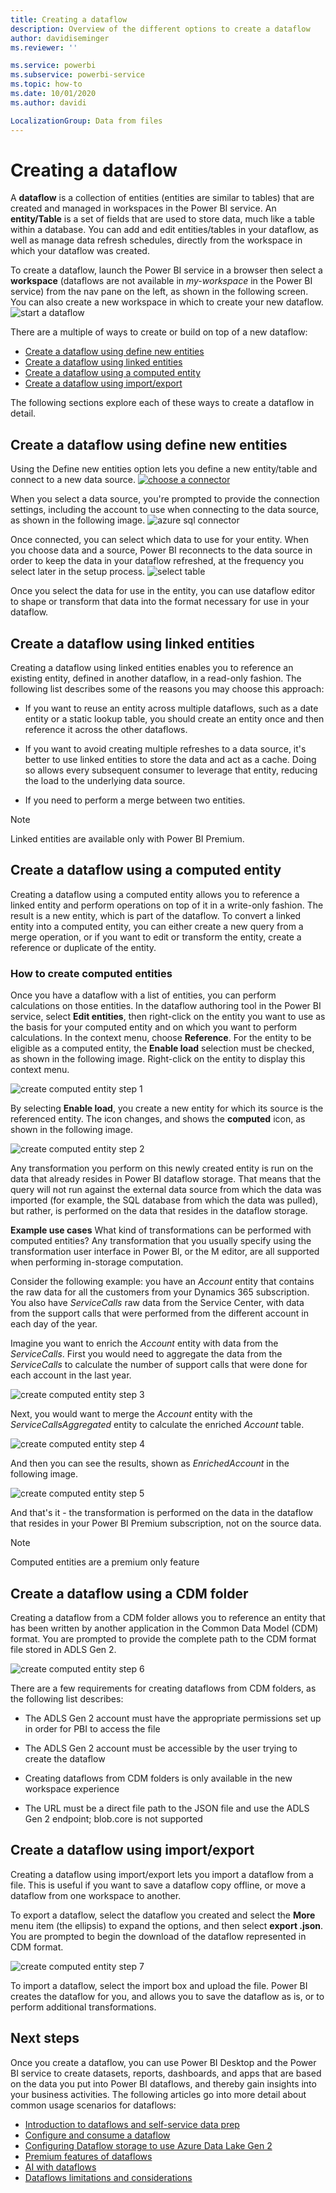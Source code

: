 ```yaml
---
title: Creating a dataflow
description: Overview of the different options to create a dataflow
author: davidiseminger
ms.reviewer: ''

ms.service: powerbi
ms.subservice: powerbi-service
ms.topic: how-to
ms.date: 10/01/2020
ms.author: davidi

LocalizationGroup: Data from files
---
```

# Creating a dataflow
A **dataflow** is a collection of entities (entities are similar to tables) that are created and managed in workspaces in the Power BI service. An **entity/Table** is a set of fields that are used to store data, much like a table within a database. You can add and edit entities/tables in your dataflow, as well as manage data refresh schedules, directly from the workspace in which your dataflow was created.

To create a dataflow, launch the Power BI service in a browser then select a **workspace** (dataflows are not available in *my-workspace* in the Power BI service) from the nav pane on the left, as shown in the following screen. You can also create a new workspace in which to create your new dataflow.
![start a dataflow](media/dataflows-create/create-options.png)

There are a multiple of ways to create or build on top of a new dataflow:

* [Create a dataflow using define new entities](#create-a-dataflow-using-define-new-entities)
* [Create a dataflow using linked entities](#create-a-dataflow-using-linked-entities)
* [Create a dataflow using a computed entity](#create-a-dataflow-using-a-computed-entity)
* [Create a dataflow using import/export](#create-a-dataflow-using-importexport)

The following sections explore each of these ways to create a dataflow in detail.

## Create a dataflow using define new entities

Using the Define new entities option lets you define a new entity/table and connect to a new data source.
[ ![choose a connector](media/dataflows-create/create-connectors.png) ](media/dataflows-create/create-connectors.png#lightbox)

When you select a data source, you're prompted to provide the connection settings, including the account to use when connecting to the data source, as shown in the following image.
![azure sql connector](media/dataflows-create/azure-sql-connector.png)

Once connected, you can select which data to use for your entity. When you choose data and a source, Power BI reconnects to the data source in order to keep the data in your dataflow refreshed, at the frequency you select later in the setup process.
![select table](media/dataflows-create/choose-table.png)

Once you select the data for use in the entity, you can use dataflow editor to shape or transform that data into the format necessary for use in your dataflow. 

## Create a dataflow using linked entities

Creating a dataflow using linked entities enables you to reference an existing entity, defined in another dataflow, in a read-only fashion. The following list describes some of the reasons you may choose this approach:

* If you want to reuse an entity across multiple dataflows, such as a date entity or a static lookup table, you should create an entity once and then reference it across the other dataflows.

* If you want to avoid creating multiple refreshes to a data source, it's better to use linked entities to store the data and act as a cache. Doing so allows every subsequent consumer to leverage that entity, reducing the load to the underlying data source.

* If you need to perform a merge between two entities.

> [!NOTE]
> Linked entities are available only with Power BI Premium.

## Create a dataflow using a computed entity

Creating a dataflow using a computed entity allows you to reference a linked entity and perform operations on top of it in a write-only fashion. The result is a new entity, which is part of the dataflow. To convert a linked entity into a computed entity, you can either create a new query from a merge operation, or if you want to edit or transform the entity, create a reference or duplicate of the entity.

### How to create computed entities

Once you have a dataflow with a list of entities, you can perform calculations on those entities.
In the dataflow authoring tool in the Power BI service, select **Edit entities**, then right-click on the entity you want to use as the basis for your computed entity and on which you want to perform calculations. In the context menu, choose **Reference**.
For the entity to be eligible as a computed entity, the **Enable load** selection must be checked, as shown in the following image. Right-click on the entity to display this context menu.

![create computed entity step 1](media/dataflows-create/computed-entity-step-1.png)

By selecting **Enable load**, you create a new entity for which its source is the referenced entity. The icon changes, and shows the **computed** icon, as shown in the following image.

![create computed entity step 2](media/dataflows-create/computed-entity-step-2.png)

Any transformation you perform on this newly created entity is run on the data that already resides in Power BI dataflow storage. That means that the query will not run against the external data source from which the data was imported (for example, the SQL database from which the data was pulled), but rather, is performed on the data that resides in the dataflow storage.

**Example use cases**
What kind of transformations can be performed with computed entities? Any transformation that you usually specify using the transformation user interface in Power BI, or the M editor, are all supported when performing in-storage computation.

Consider the following example: you have an *Account* entity that contains the raw data for all the customers from your Dynamics 365 subscription. You also have *ServiceCalls* raw data from the Service Center, with data from the support calls that were performed from the different account in each day of the year.

Imagine you want to enrich the *Account* entity with data from the *ServiceCalls*.
First you would need to aggregate the data from the *ServiceCalls* to calculate the number of support calls that were done for each account in the last year.

![create computed entity step 3](media/dataflows-create/computed-entity-step-3.png)

Next, you would want to merge the *Account* entity with the *ServiceCallsAggregated* entity to calculate the enriched *Account* table.

![create computed entity step 4](media/dataflows-create/computed-entity-step-4.png)

And then you can see the results, shown as *EnrichedAccount* in the following image.

![create computed entity step 5](media/dataflows-create/computed-entity-step-5.png)

And that's it - the transformation is performed on the data in the dataflow that resides in your Power BI Premium subscription, not on the source data.

> [!NOTE]
> Computed entities are a premium only feature

## Create a dataflow using a CDM folder

Creating a dataflow from a CDM folder allows you to reference an entity that has been written by another application in the Common Data Model (CDM) format. You are prompted to provide the complete path to the CDM format file stored in ADLS Gen 2.

 ![create computed entity step 6](media/dataflows-create/attach-cdm.jpg)

There are a few requirements for creating dataflows from CDM folders, as the following list describes:

* The ADLS Gen 2 account must have the appropriate permissions set up in order for PBI to access the file

* The ADLS Gen 2 account must be accessible by the user trying to create the dataflow

* Creating dataflows from CDM folders is only available in the new workspace experience

* The URL must be a direct file path to the JSON file and use the ADLS Gen 2 endpoint; blob.core is not supported

## Create a dataflow using import/export

Creating a dataflow using import/export lets you import a dataflow from a file. This is useful if you want to save a dataflow copy offline, or move a dataflow from one workspace to another. 

To export a dataflow, select the dataflow you created and select the **More** menu item (the ellipsis) to expand the options, and then select **export .json**. You are prompted to begin the download of the dataflow represented in CDM format.

![create computed entity step 7](media/dataflows-create/export-dataflow.png)

To import a dataflow, select the import box and upload the file. Power BI creates the dataflow for you, and allows you to save the dataflow as is, or to perform additional transformations.

## Next steps

Once you create a dataflow, you can use Power BI Desktop and the Power BI service to create datasets, reports, dashboards, and apps that are based on the data you put into Power BI dataflows, and thereby gain insights into your business activities. The following articles go into more detail about common usage scenarios for dataflows:

* [Introduction to dataflows and self-service data prep](dataflows-introduction-self-service.md)
* [Configure and consume a dataflow](dataflows-configure-consume.md)
* [Configuring Dataflow storage to use Azure Data Lake Gen 2](dataflows-azure-data-lake-storage-integration.md)
* [Premium features of dataflows](dataflows-premium-features.md)
* [AI with dataflows](dataflows-machine-learning-integration.md)
* [Dataflows limitations and considerations](dataflows-features-limitations.md)